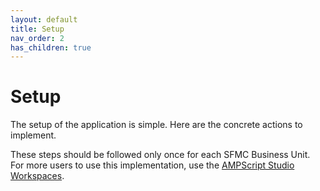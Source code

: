 ```yaml
---
layout: default
title: Setup
nav_order: 2
has_children: true
---
```


# Setup
The setup of the application is simple. Here are the concrete actions to implement.

These steps should be followed only once for each SFMC Business Unit. For more users to use this implementation, use the [AMPScript Studio Workspaces](./ampscriptstudio#workspaces).
